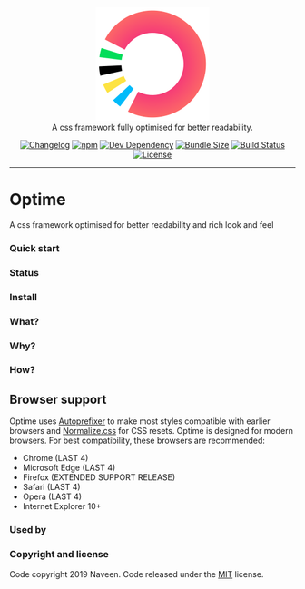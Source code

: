 <p align="center">
    <a href="https://naveenda.github.io/optime" target="_blank"><img width="200" src="./resources/optime-logo.svg"></a><br>
    A css framework fully optimised for better readability.
</p>

<p align="center">
   <a href="CHANGELOG.md"><img src="https://img.shields.io/badge/changelog-md-blue.svg" alt="Changelog" /></a> <a href="https://www.npmjs.com/package/optime"><img src="https://img.shields.io/npm/v/optime" alt="npm" /></a> <a href="https://david-dm.org/naveenda/optime?type=dev"><img src="https://img.shields.io/david/dev/naveenda/optime" alt="Dev Dependency" /></a> <a href="https://bundlephobia.com/result?p=optime"><img src="https://img.shields.io/bundlephobia/minzip/optime" alt="Bundle Size" /></a> <a href="https://travis-ci.org/NaveenDA/optime"><img src="https://travis-ci.org/NaveenDA/optime.svg?branch=master" alt="Build Status" /></a> <a href="https://github.com/NaveenDA/optime/blob/master/LICENSE"><img src="https://img.shields.io/npm/l/optime" alt="License" /></a  

</p>

------

# Optime
A css framework optimised for better readability and rich look and feel
### Quick start

### Status



### Install


### What?

### Why?

### How?

## Browser support
Optime uses [Autoprefixer](https://github.com/postcss/autoprefixer) to make most styles compatible with earlier browsers and [Normalize.css](https://necolas.github.io/normalize.css/) for CSS resets. Optime is designed for modern browsers. For best compatibility, these browsers are recommended:

- Chrome (LAST 4)
- Microsoft Edge (LAST 4)
- Firefox (EXTENDED SUPPORT RELEASE)
- Safari (LAST 4)
- Opera (LAST 4)
- Internet Explorer 10+

### Used by


### Copyright and license
Code copyright 2019 Naveen. Code released under the [MIT](LICENSE) license.


